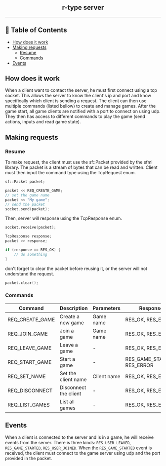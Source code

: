 <h2 align="center">r-type server</h2>

---

## 📝 Table of Contents

- [How does it work](#how-does-it-work)
- [Making requests](#making-requests)
    - [Resume](#resume)
    - [Commands](#commands)
- [Events](#events)

## How does it work

When a client want to contact the server, he must first connect using a tcp socket.
This allows the server to know the client's ip and port and know specifically which client is sending a request.
The client can then use multiple commands (listed bellow) to create and manage games.
After the game start, all game clients are notified with a port to connect on using udp.
They then has access to different commands to play the game (send actions, inputs and read game state).

## Making requests

### Resume

To make request, the client must use the sf::Packet provided by the sfml library.
The packet is a stream of bytes that can be read and written.
Client must then input the command type using the TcpRequest enum.

```c++
sf::Packet packet;

packet << REQ_CREATE_GAME;
// set the game name
packet << "My game";
// send the packet
socket.send(packet);
```

Then, server will response using the TcpResponse enum.
```c++
socket.receive(packet);

TcpResponse response;
packet >> response;

if (response == RES_OK) {
    // do something
}
```

don't forget to clear the packet before reusing it, or the server will not understand the request.

```c++
packet.clear();
```

### Commands

| Command         | Description           | Parameters  | Response                    |
|-----------------|-----------------------|-------------|-----------------------------|
| REQ_CREATE_GAME | Create a new game     | Game name   | RES_OK, RES_ERROR           |
| REQ_JOIN_GAME   | Join a game           | Game name   | RES_OK, RES_ERROR           |
| REQ_LEAVE_GAME  | Leave a game          | -           | RES_OK, RES_ERROR           |
| REQ_START_GAME  | Start a game          | -           | RES_GAME_STARTED, RES_ERROR |
| REQ_SET_NAME    | Set the client name   | Client name | RES_OK, RES_ERROR           |
| REQ_DISCONNECT  | Disconnect the client | -           | RES_OK, RES_ERROR           |
| REQ_LIST_GAMES  | List all games        | -           | RES_OK, RES_ERROR           |

## Events

When a client is connected to the server and is in a game, he will receive events from the server.
There is three kinds: `RES_USER_LEAVED`, `RES_GAME_STARTED`, `RES_USER_JOINED`. When the `RES_GAME_STARTED` event is received,
the client must connect to the game server using udp and the port provided in the packet.
